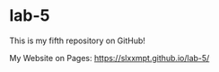 # lab-5

This is my fifth repository on GitHub!

My Website on Pages: https://slxxmpt.github.io/lab-5/
